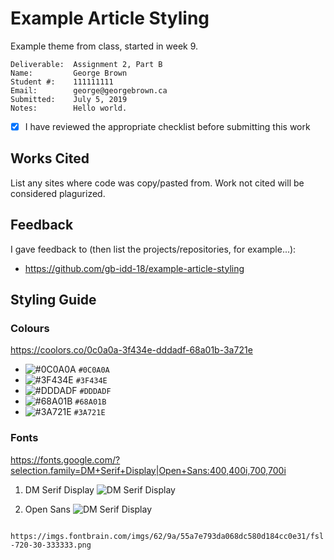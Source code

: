 # Example Article Styling
Example theme from class, started in week 9.

```
Deliverable:  Assignment 2, Part B
Name:         George Brown
Student #:    111111111
Email:        george@georgebrown.ca
Submitted:    July 5, 2019
Notes:        Hello world.
```
- [X] I have reviewed the appropriate checklist before submitting this work

## Works Cited
List any sites where code was copy/pasted from. Work not cited will be considered plagurized.

## Feedback
I gave feedback to (then list the projects/repositories, for example...):
- https://github.com/gb-idd-18/example-article-styling

## Styling Guide

### Colours
<https://coolors.co/0c0a0a-3f434e-dddadf-68a01b-3a721e>
- ![#0C0A0A](https://placehold.it/15/0C0A0A/000000?text=+) `#0C0A0A`
- ![#3F434E](https://placehold.it/15/3F434E/000000?text=+) `#3F434E`
- ![#DDDADF](https://placehold.it/15/DDDADF/000000?text=+) `#DDDADF`
- ![#68A01B](https://placehold.it/15/68A01B/000000?text=+) `#68A01B`
- ![#3A721E](https://placehold.it/15/3A721E/000000?text=+) `#3A721E`

### Fonts
<https://fonts.google.com/?selection.family=DM+Serif+Display|Open+Sans:400,400i,700,700i>

1. DM Serif Display
![DM Serif Display](https://speckyboy.com/wp-content/uploads/2018/02/popular-google-fonts-01.png)

2. Open Sans
![DM Serif Display](https://1.bp.blogspot.com/-nZ2OWev4New/XRNWigeY6VI/AAAAAAAAApw/nfJLbqwMt1AXHefor-w61JFCGesoTXPQgCLcBGAs/s1600/DM%2BSerif%2BDisplay.png)

 ` https://imgs.fontbrain.com/imgs/62/9a/55a7e793da068dc580d184cc0e31/fsl-720-30-333333.png`
